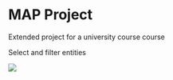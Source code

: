 # MAP Project
Extended project for a university course course

Select and filter entities


<a href="https://gfycat.com/PertinentFlusteredConch"><img src="https://gfycat.com/PertinentFlusteredConch" /></a>

